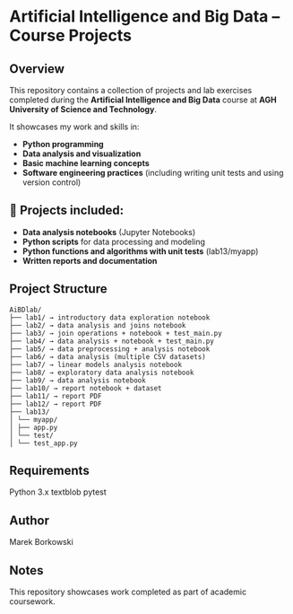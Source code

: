 # Artificial Intelligence and Big Data – Course Projects

## Overview

This repository contains a collection of projects and lab exercises completed during the **Artificial Intelligence and Big Data** course at **AGH University of Science and Technology**.

It showcases my work and skills in:

- **Python programming**
- **Data analysis and visualization**
- **Basic machine learning concepts**
- **Software engineering practices** (including writing unit tests and using version control)

## 📁 Projects included:

- **Data analysis notebooks** (Jupyter Notebooks)
- **Python scripts** for data processing and modeling
- **Python functions and algorithms with unit tests** (lab13/myapp)
- **Written reports and documentation**

## Project Structure
```
AiBDlab/
├── lab1/ → introductory data exploration notebook
├── lab2/ → data analysis and joins notebook
├── lab3/ → join operations + notebook + test_main.py
├── lab4/ → data analysis + notebook + test_main.py
├── lab5/ → data preprocessing + analysis notebook
├── lab6/ → data analysis (multiple CSV datasets)
├── lab7/ → linear models analysis notebook
├── lab8/ → exploratory data analysis notebook
├── lab9/ → data analysis notebook
├── lab10/ → report notebook + dataset
├── lab11/ → report PDF
├── lab12/ → report PDF
├── lab13/
│ └── myapp/
│ ├── app.py
│ └── test/
│ └── test_app.py
```
## Requirements
Python 3.x
textblob
pytest

## Author
Marek Borkowski

## Notes
This repository showcases work completed as part of academic coursework. 
